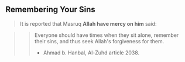 ## Remembering Your Sins
> It is reported that Masruq **Allah have mercy on him** said:

>> Everyone should have times when they sit alone,
> remember their sins, and thus seek Allah's forgiveness for them.
>>- Ahmad b. Hanbal, Al-Zuhd article 2038.